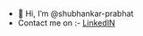 - 👋 Hi, I’m @shubhankar-prabhat
- Contact me on :-
                [LinkedIN](https://www.linkedin.com/in/shubhankar-prabhat/)          
<!---
shubhankar-prabhat/shubhankar-prabhat is a ✨ special ✨ repository because its `README.md` (this file) appears on your GitHub profile.
You can click the Preview link to take a look at your changes.
--->
